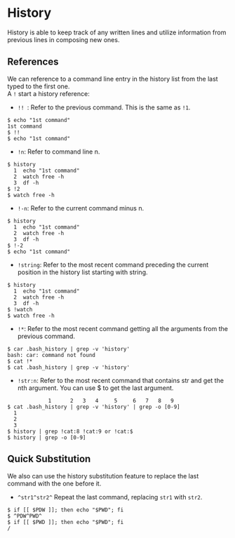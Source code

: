 # History 

History is able to keep track of any written lines and utilize information from previous lines in composing new ones.

## References

We can reference to a command line entry in the history list from the last typed to the first one.  
A `!` start a history reference:

- `!! `: Refer to the previous command.  This is the same as `!1`.

```shell
$ echo "1st command"
1st command
$ !!
$ echo "1st command"
```

- `!n`: Refer to command line n.

```shell
$ history
  1  echo "1st command"
  2  watch free -h
  3  df -h
$ !2
$ watch free -h
```

- `!-n`: Refer to the current command minus n.

```shell
$ history
  1  echo "1st command"
  2  watch free -h
  3  df -h
$ !-2
$ echo "1st command"
```

- `!string`: Refer to the most recent command preceding the current position in the history list starting with string.

```shell
$ history
  1  echo "1st command"
  2  watch free -h
  3  df -h
$ !watch
$ watch free -h
```

- `!*`: Refer to the most recent command getting all the arguments from the previous command.

```shell
$ car .bash_history | grep -v 'history'
bash: car: command not found
$ cat !*
$ cat .bash_history | grep -v 'history'
```

- `!str:n`: Refer to the most recent command that contains str and get the nth argument. You can use $ to get the last argument.

```shell
             1      2   3   4     5     6   7   8   9
$ cat .bash_history | grep -v 'history' | grep -o [0-9]
  1
  2
  3
$ history | grep !cat:8 !cat:9 or !cat:$
$ history | grep -o [0-9]
```

## Quick Substitution

We also can use the history substitution feature to replace the last command with the one before it.


- `^str1^str2^`   Repeat the last command, replacing `str1` with `str2`.
  
```shell
$ if [[ $PDW ]]; then echo "$PWD"; fi
$ ^PDW^PWD^
$ if [[ $PWD ]]; then echo "$PWD"; fi
/
```